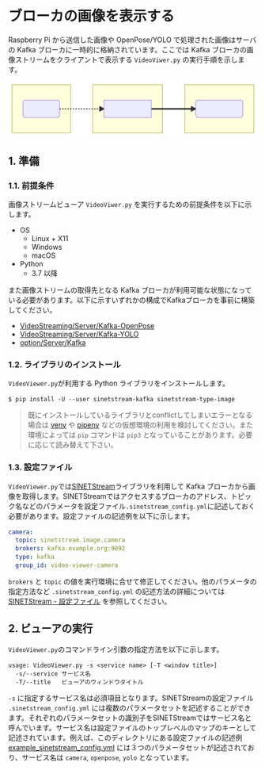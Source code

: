 # ブローカの画像を表示する

Raspberry Pi から送信した画像や OpenPose/YOLO で処理された画像はサーバの Kafka ブローカに一時的に格納されています。ここでは Kafka ブローカの画像ストリームをクライアントで表示する `VideoViwer.py` の実行手順を示します。

![構成](system-1.svg)
<!--
```mermaid
flowchart LR
  subgraph R[Raspberry Pi]
    C(PiCamera)
  end
  subgraph S[Server]
    B[Kafka Broker]
  end
  subgraph V["VideoViewer.py"]
    SUB(SINETStream)
  end
  C-.->B==>SUB
```
-->

## 1. 準備

### 1.1. 前提条件

画像ストリームビューア `VideoViwer.py` を実行するための前提条件を以下に示します。

* OS
  * Linux + X11
  * Windows
  * macOS
* Python
  * 3.7 以降

また画像ストリームの取得先となる Kafka ブローカが利用可能な状態になっている必要があります。以下に示すいずれかの構成でKafkaブローカを事前に構築してください。

* [VideoStreaming/Server/Kafka-OpenPose](../Server/Kafka-OpenPose/README.md)
* [VideoStreaming/Server/Kafka-YOLO](../Server/Kafka-YOLO/README.md)
* [option/Server/Kafka](../../option/Server/Kafka/README.md)


### 1.2. ライブラリのインストール

`VideoViewer.py`が利用する Python ライブラリをインストールします。

```console
$ pip install -U --user sinetstream-kafka sinetstream-type-image
```

> 既にインストールしているライブラリとconflictしてしまいエラーとなる場合は [venv](https://docs.python.org/ja/3/library/venv.html) や [pipenv](https://github.com/pypa/pipenv) などの仮想環境の利用を検討してください。また環境によっては `pip` コマンドは `pip3` となっていることがあります。必要に応じて読み替えて下さい。

### 1.3. 設定ファイル

`VideoViewer.py`では[SINETStream](https://www.sinetstream.net/)ライブラリを利用して Kafka ブローカから画像を取得します。SINETStreamではアクセスするブローカのアドレス、トピック名などのパラメータを設定ファイル`.sinetstream_config.yml`に記述しておく必要があります。設定ファイルの記述例を以下に示します。

```yaml
camera:
  topic: sinetstream.image.camera
  brokers: kafka.example.org:9092
  type: kafka
  group_id: video-viewer-camera
```

`brokers` と `topic` の値を実行環境に合せて修正してください。他のパラメータの指定方法など `.sinetstream_config.yml` の記述方法の詳細については [SINETStream - 設定ファイル](https://www.sinetstream.net/docs/userguide/config.html) を参照してください。

## 2. ビューアの実行

`VideoViewer.py`のコマンドライン引数の指定方法を以下に示します。

```console
usage: VideoViewer.py -s <service name> [-T <window title>]
  -s/--service サービス名
  -T/--title   ビューアのウィンドウタイトル
```

`-s` に指定するサービス名は必須項目となります。SINETStreamの設定ファイル `.sinetstream_config.yml` には複数のパラメータセットを記述することができます。それぞれのパラメータセットの識別子をSINETStreamではサービス名と呼んでいます。サービス名は設定ファイルのトップレベルのマップのキーとして記述されています。例えば、このディレクトリにある設定ファイルの記述例 [example_sinetstream_config.yml](example_sinetstream_config.yml) には３つのパラメータセットが記述されており、サービス名は `camera`, `openpose`, `yolo` となっています。

